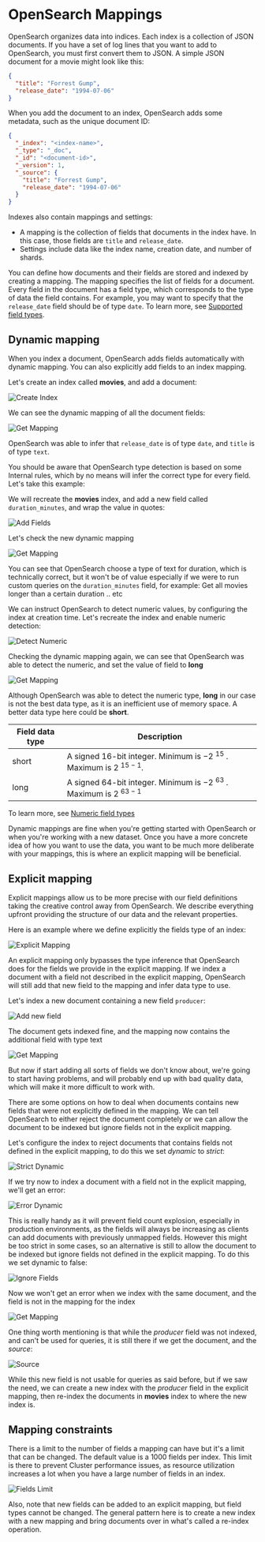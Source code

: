 # OpenSearch Mappings

OpenSearch organizes data into indices. Each index is a collection of JSON documents. If you have a set of log lines that you want to add to OpenSearch, you must first convert them to JSON. A simple JSON document for a movie might look like this:

```json
{
  "title": "Forrest Gump",
  "release_date": "1994-07-06"
}
```

When you add the document to an index, OpenSearch adds some metadata, such as the unique document ID:

```json
{
  "_index": "<index-name>",
  "_type": "_doc",
  "_id": "<document-id>",
  "_version": 1,
  "_source": {
    "title": "Forrest Gump",
    "release_date": "1994-07-06"
  }
}
```

Indexes also contain mappings and settings:

- A mapping is the collection of fields that documents in the index have. In this case, those fields are `title` and `release_date`.
- Settings include data like the index name, creation date, and number of shards.

You can define how documents and their fields are stored and indexed by creating a mapping. The mapping specifies the list of fields for a document. Every field in the document has a field type, which corresponds to the type of data the field contains. For example, you may want to specify that the `release_date` field should be of type `date`. To learn more, see [Supported field types](https://docs.opensearch.org/latest/mappings/supported-field-types/index/).

## Dynamic mapping

When you index a document, OpenSearch adds fields automatically with dynamic mapping. You can also explicitly add fields to an index mapping.

Let's create an index called **movies**, and add a document:

![Create Index](../img/dynamic_mapping_1.png)

We can see the dynamic mapping of all the document fields:

![Get Mapping](../img/dynamic_mapping_2.png)

OpenSearch was able to infer that `release_date` is of type `date`, and `title` is of type `text`.

You should be aware that OpenSearch type detection is based on some Internal rules, which by no means will infer the correct type for every field. Let's take this example:

We will recreate the **movies** index, and add a new field called `duration_minutes`, and wrap the value in quotes:

![Add Fields](../img/dynamic_mapping_3.png)

Let's check the new dynamic mapping

![Get Mapping](../img/dynamic_mapping_4.png)

You can see that OpenSearch choose a type of text for duration, which is technically correct, but it won't be of value especially if we were to run custom queries on the `duration_minutes` field, for example: Get all movies longer than a certain duration .. etc

We can instruct OpenSearch to detect numeric values, by configuring the index at creation time. Let's recreate the index and enable numeric detection:

![Detect Numeric](../img/dynamic_mapping_5.png)

Checking the dynamic mapping again, we can see that OpenSearch was able to detect the numeric, and set the value of field to **long**

![Get Mapping](../img/dynamic_mapping_6.png)

Although OpenSearch was able to detect the numeric type, **long** in our case is not the best data type, as it is an inefficient use of memory space. A better data type here could be **short**.

| Field data type | Description                                                                            |
| --------------- | -------------------------------------------------------------------------------------- |
| short           | A signed 16-bit integer. Minimum is −2 <sup>15</sup> . Maximum is 2 <sup>15 − 1</sup>. |
| long            | A signed 64-bit integer. Minimum is −2 <sup>63</sup> . Maximum is 2 <sup>63 − 1</sup>  |

To learn more, see [Numeric field types](https://opensearch.org/docs/latest/field-types/supported-field-types/numeric/)

Dynamic mappings are fine when you're getting started with OpenSearch or when you're working with a new dataset. Once you have a more concrete idea of how you want to use the data, you want to be much more deliberate with your mappings, this is where an explicit mapping will be beneficial.

## Explicit mapping

Explicit mappings allow us to be more precise with our field definitions taking the creative control away from OpenSearch. We describe everything upfront providing the structure of our data and the relevant properties.

Here is an example where we define explicitly the fields type of an index:

![Explicit Mapping](../img/dynamic_mapping_7.png)

An explicit mapping only bypasses the type inference that OpenSearch does for the fields we provide in the explicit mapping. If we index a document with a field not described in the explicit mapping, OpenSearch will still add that new field to the mapping and infer data type to use.

Let's index a new document containing a new field `producer`:

![Add new field](../img/explicit_mapping_1.png)

The document gets indexed fine, and the mapping now contains the additional field with type text

![Get Mapping](../img/explicit_mapping_2.png)

But now if start adding all sorts of fields we don't know about, we're going to start having problems, and will probably end up with bad quality data, which will make it more difficult to work with.

There are some options on how to deal when documents contains new fields that were not explicitly defined in the mapping. We can tell OpenSearch to either reject the document completely or we can allow the document to be indexed but ignore fields not in the explicit mapping.

Let's configure the index to reject documents that contains fields not defined in the explicit mapping, to do this we set _dynamic_ to _strict_:

![Strict Dynamic](../img/explicit_mapping_3.png)

If we try now to index a document with a field not in the explicit mapping, we'll get an error:

![Error Dynamic](../img/explicit_mapping_4.png)

This is really handy as it will prevent field count explosion, especially in production environments, as the fields will always be increasing as clients can add documents with previously unmapped fields.
However this might be too strict in some cases, so an alternative is still to allow the document to be indexed but ignore fields not defined in the explicit mapping. To do this we set dynamic to false:

![Ignore Fields](../img/explicit_mapping_5.png)

Now we won't get an error when we index with the same document, and the field is not in the mapping for the index

![Get Mapping](../img/explicit_mapping_6.png)

One thing worth mentioning is that while the _producer_ field was not indexed, and can't be used for queries, it is still there if we get the document, and the _source_:

![Source](../img/explicit_mapping_7.png)

While this new field is not usable for queries as said before, but if we saw the need, we can create a new index with the _producer_ field in the explicit mapping, then re-index the documents in **movies** index to where the new index is.

## Mapping constraints

There is a limit to the number of fields a mapping can have but it's a limit that can be changed. The default value is a 1000 fields per index. This limit is there to prevent Cluster performance issues, as resource utilization increases a lot when you have a large number of fields in an index.

![Fields Limit](../img/explicit_mapping_8.png)

Also, note that new fields can be added to an explicit mapping, but field types cannot be changed. The general pattern here is to create a new index with a new mapping and bring documents over in what's called a re-index operation.
